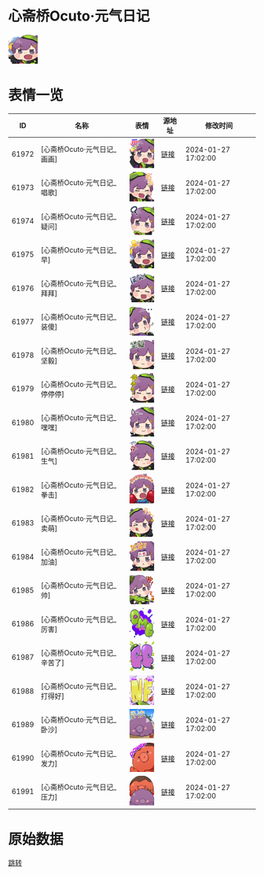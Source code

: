 # 心斋桥Ocuto·元气日记

<img src="./cover.png" height="60" alt="cover" />

# 表情一览

|ID|名称|表情|源地址|修改时间|
|----|----|----|----|----|
|61972|[心斋桥Ocuto·元气日记_画画]|<img src="./pic/061972_%5B心斋桥Ocuto·元气日记_画画%5D.png" height="60" alt="画画"/>|[链接](https://i0.hdslb.com/bfs/garb/8e242bb81aeb182f15065d9d008fff01ae8bd0c0.png)|2024-01-27 17:02:00|
|61973|[心斋桥Ocuto·元气日记_唱歌]|<img src="./pic/061973_%5B心斋桥Ocuto·元气日记_唱歌%5D.png" height="60" alt="唱歌"/>|[链接](https://i0.hdslb.com/bfs/garb/d42dce4d2cdd9618140fe03fe642ab766ea2c3db.png)|2024-01-27 17:02:00|
|61974|[心斋桥Ocuto·元气日记_疑问]|<img src="./pic/061974_%5B心斋桥Ocuto·元气日记_疑问%5D.png" height="60" alt="疑问"/>|[链接](https://i0.hdslb.com/bfs/garb/5657f96d56294c94502f5ab5a2bba2d6960972f4.png)|2024-01-27 17:02:00|
|61975|[心斋桥Ocuto·元气日记_早]|<img src="./pic/061975_%5B心斋桥Ocuto·元气日记_早%5D.png" height="60" alt="早"/>|[链接](https://i0.hdslb.com/bfs/garb/66c854fd8b4af356e19e296b14aadf0b61f842aa.png)|2024-01-27 17:02:00|
|61976|[心斋桥Ocuto·元气日记_拜拜]|<img src="./pic/061976_%5B心斋桥Ocuto·元气日记_拜拜%5D.png" height="60" alt="拜拜"/>|[链接](https://i0.hdslb.com/bfs/garb/cd5dce29de967317ae5c51f427796b22d330b014.png)|2024-01-27 17:02:00|
|61977|[心斋桥Ocuto·元气日记_装傻]|<img src="./pic/061977_%5B心斋桥Ocuto·元气日记_装傻%5D.png" height="60" alt="装傻"/>|[链接](https://i0.hdslb.com/bfs/garb/9c7a45b98d9152fde0a09106fbbeee2747e9be1c.png)|2024-01-27 17:02:00|
|61978|[心斋桥Ocuto·元气日记_坚毅]|<img src="./pic/061978_%5B心斋桥Ocuto·元气日记_坚毅%5D.png" height="60" alt="坚毅"/>|[链接](https://i0.hdslb.com/bfs/garb/66be47aeca77c69f7c7198f7faab4467982dca93.png)|2024-01-27 17:02:00|
|61979|[心斋桥Ocuto·元气日记_停停停]|<img src="./pic/061979_%5B心斋桥Ocuto·元气日记_停停停%5D.png" height="60" alt="停停停"/>|[链接](https://i0.hdslb.com/bfs/garb/d0c4df490ad3f1f3983676cb4b626d16c07bc96c.png)|2024-01-27 17:02:00|
|61980|[心斋桥Ocuto·元气日记_嘿嘿]|<img src="./pic/061980_%5B心斋桥Ocuto·元气日记_嘿嘿%5D.png" height="60" alt="嘿嘿"/>|[链接](https://i0.hdslb.com/bfs/garb/7755009d6ce213ca5659ecc9e9c4effbb83b63e4.png)|2024-01-27 17:02:00|
|61981|[心斋桥Ocuto·元气日记_生气]|<img src="./pic/061981_%5B心斋桥Ocuto·元气日记_生气%5D.png" height="60" alt="生气"/>|[链接](https://i0.hdslb.com/bfs/garb/8c496f81b8e2b1ec93d277ef876085ba45c76f58.png)|2024-01-27 17:02:00|
|61982|[心斋桥Ocuto·元气日记_拳击]|<img src="./pic/061982_%5B心斋桥Ocuto·元气日记_拳击%5D.png" height="60" alt="拳击"/>|[链接](https://i0.hdslb.com/bfs/garb/295191abe65918116d9d2f9cda2aa70099351c24.png)|2024-01-27 17:02:00|
|61983|[心斋桥Ocuto·元气日记_卖萌]|<img src="./pic/061983_%5B心斋桥Ocuto·元气日记_卖萌%5D.png" height="60" alt="卖萌"/>|[链接](https://i0.hdslb.com/bfs/garb/b0d1e272f05d67bdd1fe41f0919a91c6062ef5ea.png)|2024-01-27 17:02:00|
|61984|[心斋桥Ocuto·元气日记_加油]|<img src="./pic/061984_%5B心斋桥Ocuto·元气日记_加油%5D.png" height="60" alt="加油"/>|[链接](https://i0.hdslb.com/bfs/garb/7dc91ac83998e7bd7a5c594932bae2d0023ea91f.png)|2024-01-27 17:02:00|
|61985|[心斋桥Ocuto·元气日记_帅]|<img src="./pic/061985_%5B心斋桥Ocuto·元气日记_帅%5D.png" height="60" alt="帅"/>|[链接](https://i0.hdslb.com/bfs/garb/6da89cc3a1dcd38d31afebcdb783c66f0cf4858d.png)|2024-01-27 17:02:00|
|61986|[心斋桥Ocuto·元气日记_厉害]|<img src="./pic/061986_%5B心斋桥Ocuto·元气日记_厉害%5D.png" height="60" alt="厉害"/>|[链接](https://i0.hdslb.com/bfs/garb/e7c2938933b8edb02b6e2bda6e700605d5284191.png)|2024-01-27 17:02:00|
|61987|[心斋桥Ocuto·元气日记_辛苦了]|<img src="./pic/061987_%5B心斋桥Ocuto·元气日记_辛苦了%5D.png" height="60" alt="辛苦了"/>|[链接](https://i0.hdslb.com/bfs/garb/8d7fc813f8d97a19cc80eaf47970dbfa1335a2ed.png)|2024-01-27 17:02:00|
|61988|[心斋桥Ocuto·元气日记_打得好]|<img src="./pic/061988_%5B心斋桥Ocuto·元气日记_打得好%5D.png" height="60" alt="打得好"/>|[链接](https://i0.hdslb.com/bfs/garb/f5732c850c3a0f75bd66cb8c027e7f3956636f1a.png)|2024-01-27 17:02:00|
|61989|[心斋桥Ocuto·元气日记_卧沙]|<img src="./pic/061989_%5B心斋桥Ocuto·元气日记_卧沙%5D.png" height="60" alt="卧沙"/>|[链接](https://i0.hdslb.com/bfs/garb/b133195bf483e9a7d486be7040ba8ef0a6e4492c.png)|2024-01-27 17:02:00|
|61990|[心斋桥Ocuto·元气日记_发力]|<img src="./pic/061990_%5B心斋桥Ocuto·元气日记_发力%5D.png" height="60" alt="发力"/>|[链接](https://i0.hdslb.com/bfs/garb/a80b789dedb7e5779fb9eef5e60899b962259839.png)|2024-01-27 17:02:00|
|61991|[心斋桥Ocuto·元气日记_压力]|<img src="./pic/061991_%5B心斋桥Ocuto·元气日记_压力%5D.png" height="60" alt="压力"/>|[链接](https://i0.hdslb.com/bfs/garb/b1c150122c20ee67f72e21cabdbc9700c1fe9c44.png)|2024-01-27 17:02:00|

# 原始数据

[跳转](./raw.json)

